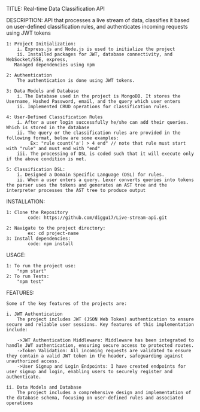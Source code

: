 TITLE: Real-time Data Classification API

DESCRIPTION: API that processes a live stream of data, classifies it based on user-defined classification rules, and authenticates incoming requests using JWT tokens

    1: Project Initialization:
        i. Express.js and Node.js is used to initialize the project
        ii. Installed packages for JWT, database connectivity, and WebSocket/SSE, express, 
       Managed dependencies using npm
    
    2: Authentication
        The authentication is done using JWT tokens.
        
    3: Data Models and Database
        i. The Database used in the project is MongoDB. It stores the Username, Hashed Password, email, and the query which user enters 
        ii. Implemented CRUD operations for classification rules.
    
    4: User-Defined Classification Rules
        i. After a user login successfully he/she can add their queries. Which is stored in the database
        ii. The query or the classification rules are provided in the following format, below are some examples:
             Ex: "rule count('a') > 4 end" // note that rule must start with "rule" and must end with "end"
        iii. The processing of DSL is coded such that it will execute only if the above condition is met.
        
    5: Classification DSL:
        i. Designed a Domain Specific Language (DSL) for rules.
        ii. When a user enters a query. Lexer converts queries into tokens the parser uses the tokens and generates an AST tree and the interpreter processes the AST tree to produce output

INSTALLATION:

    1: Clone the Repository
            code: https://github.com/diggu17/Live-stream-api.git

    2: Navigate to the project directory:
            ex: cd project-name
    3: Install dependencies:
            code: npm install

USAGE:

    1: To run the project use:
        "npm start"
    2: To run Tests:
        "npm test"

FEATURES:

    Some of the key features of the projects are:

    i. JWT Authentication
        The project includes JWT (JSON Web Token) authentication to ensure secure and reliable user sessions. Key features of this implementation include:
        
        ->JWT Authentication Middleware: Middleware has been integrated to handle JWT authentication, ensuring secure access to protected routes.
        ->Token Validation: All incoming requests are validated to ensure they contain a valid JWT token in the header, safeguarding against unauthorized access.
        ->User Signup and Login Endpoints: I have created endpoints for user signup and login, enabling users to securely register and authenticate.

    ii. Data Models and Database
        The project includes a comprehensive design and implementation of the database schema, focusing on user-defined rules and associated operations

            
